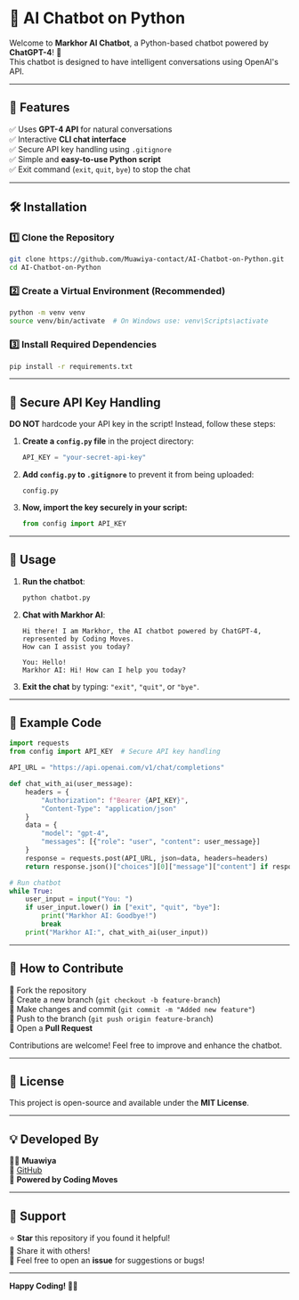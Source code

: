 # 🤖 AI Chatbot on Python  

Welcome to **Markhor AI Chatbot**, a Python-based chatbot powered by **ChatGPT-4**! 🚀  
This chatbot is designed to have intelligent conversations using OpenAI's API.

---

## 🌟 Features  

✅ Uses **GPT-4 API** for natural conversations  
✅ Interactive **CLI chat interface**  
✅ Secure API key handling using `.gitignore`  
✅ Simple and **easy-to-use Python script**  
✅ Exit command (`exit`, `quit`, `bye`) to stop the chat  

---

## 🛠️ Installation  

### **1️⃣ Clone the Repository**  
```sh
git clone https://github.com/Muawiya-contact/AI-Chatbot-on-Python.git
cd AI-Chatbot-on-Python
```


### **2️⃣ Create a Virtual Environment (Recommended)**  
```sh
python -m venv venv
source venv/bin/activate  # On Windows use: venv\Scripts\activate
```

### **3️⃣ Install Required Dependencies**  
```sh
pip install -r requirements.txt
```

---

## 🔑 Secure API Key Handling  

**DO NOT** hardcode your API key in the script! Instead, follow these steps:  

1. **Create a `config.py` file** in the project directory:  
   ```python
   API_KEY = "your-secret-api-key"
   ```
2. **Add `config.py` to `.gitignore`** to prevent it from being uploaded:  
   ```
   config.py
   ```
3. **Now, import the key securely in your script:**  
   ```python
   from config import API_KEY
   ```

---

## 🚀 Usage  

1. **Run the chatbot**:  
   ```sh
   python chatbot.py
   ```

2. **Chat with Markhor AI**:  
   ```
   Hi there! I am Markhor, the AI chatbot powered by ChatGPT-4, represented by Coding Moves.
   How can I assist you today?

   You: Hello!
   Markhor AI: Hi! How can I help you today?
   ```

3. **Exit the chat** by typing: `"exit"`, `"quit"`, or `"bye"`.

---

## 📌 Example Code  

```python
import requests
from config import API_KEY  # Secure API key handling

API_URL = "https://api.openai.com/v1/chat/completions"

def chat_with_ai(user_message):
    headers = {
        "Authorization": f"Bearer {API_KEY}",
        "Content-Type": "application/json"
    }
    data = {
        "model": "gpt-4",
        "messages": [{"role": "user", "content": user_message}]
    }
    response = requests.post(API_URL, json=data, headers=headers)
    return response.json()["choices"][0]["message"]["content"] if response.status_code == 200 else "Error occurred!"

# Run chatbot
while True:
    user_input = input("You: ")
    if user_input.lower() in ["exit", "quit", "bye"]:
        print("Markhor AI: Goodbye!")
        break
    print("Markhor AI:", chat_with_ai(user_input))
```

---

## 🚀 How to Contribute  

🔹 Fork the repository  
🔹 Create a new branch (`git checkout -b feature-branch`)  
🔹 Make changes and commit (`git commit -m "Added new feature"`)  
🔹 Push to the branch (`git push origin feature-branch`)  
🔹 Open a **Pull Request**  

Contributions are welcome! Feel free to improve and enhance the chatbot.

---

## 📝 License  

This project is open-source and available under the **MIT License**.

---

## 💡 Developed By  

👨‍💻 **Muawiya**  
🔗 [GitHub](https://github.com/Muawiya-contact)  
📢 **Powered by Coding Moves**  

---

## 🎯 Support  

⭐ **Star** this repository if you found it helpful!   
📢 Share it with others!   
💬 Feel free to open an **issue** for suggestions or bugs!  

---

**Happy Coding! 🚀🤖**
